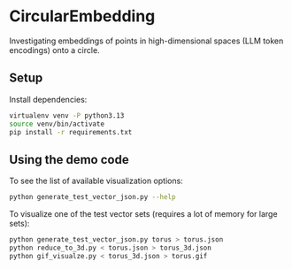 # CircularEmbedding

Investigating embeddings of points in high-dimensional spaces (LLM token encodings) onto a circle.

## Setup

Install dependencies:

```bash
virtualenv venv -P python3.13
source venv/bin/activate
pip install -r requirements.txt
```

## Using the demo code

To see the list of available visualization options:

```bash
python generate_test_vector_json.py --help
```

To visualize one of the test vector sets (requires a lot of
memory for large sets):

```bash
python generate_test_vector_json.py torus > torus.json
python reduce_to_3d.py < torus.json > torus_3d.json
python gif_visualze.py < torus_3d.json > torus.gif
```
